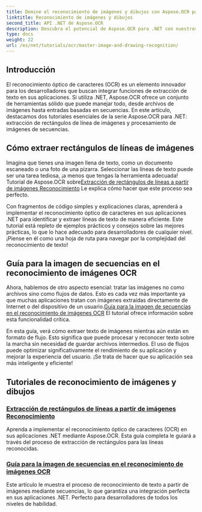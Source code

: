 ```yaml
---
title: Domine el reconocimiento de imágenes y dibujos con Aspose.OCR para .NET
linktitle: Reconocimiento de imágenes y dibujos
second_title: API .NET de Aspose.OCR
description: Descubra el potencial de Aspose.OCR para .NET con nuestros tutoriales sobre reconocimiento de imágenes y dibujos, llevando la extracción de texto a sus aplicaciones sin esfuerzo.
type: docs
weight: 22
url: /es/net/tutorials/ocr/master-image-and-drawing-recognition/
---
```

## Introducción

El reconocimiento óptico de caracteres (OCR) es un elemento innovador para los desarrolladores que buscan integrar funciones de extracción de texto en sus aplicaciones. Si utiliza .NET, Aspose.OCR ofrece un conjunto de herramientas sólido que puede manejar todo, desde archivos de imágenes hasta entradas basadas en secuencias. En este artículo, destacamos dos tutoriales esenciales de la serie Aspose.OCR para .NET: extracción de rectángulos de línea de imágenes y procesamiento de imágenes de secuencias. 

## Cómo extraer rectángulos de líneas de imágenes

 Imagina que tienes una imagen llena de texto, como un documento escaneado o una foto de una pizarra. Seleccionar las líneas de texto puede ser una tarea tediosa, ¡a menos que tengas la herramienta adecuada! Tutorial de Aspose.OCR sobre[Extracción de rectángulos de líneas a partir de imágenes Reconocimiento](./line-rectangles-from-images-recognition/) Le explica cómo hacer que este proceso sea perfecto.

Con fragmentos de código simples y explicaciones claras, aprenderá a implementar el reconocimiento óptico de caracteres en sus aplicaciones .NET para identificar y extraer líneas de texto de manera eficiente. Este tutorial está repleto de ejemplos prácticos y consejos sobre las mejores prácticas, lo que lo hace adecuado para desarrolladores de cualquier nivel. ¡Piense en él como una hoja de ruta para navegar por la complejidad del reconocimiento de texto!

## Guía para la imagen de secuencias en el reconocimiento de imágenes OCR

Ahora, hablemos de otro aspecto esencial: tratar las imágenes no como archivos sino como flujos de datos. Esto es cada vez más importante ya que muchas aplicaciones tratan con imágenes extraídas directamente de Internet o del dispositivo de un usuario.[Guía para la imagen de secuencias en el reconocimiento de imágenes OCR](./guide-to-image-from-stream/) El tutorial ofrece información sobre esta funcionalidad crítica.

En esta guía, verá cómo extraer texto de imágenes mientras aún están en formato de flujo. Esto significa que puede procesar y reconocer texto sobre la marcha sin necesidad de guardar archivos intermedios. El uso de flujos puede optimizar significativamente el rendimiento de su aplicación y mejorar la experiencia del usuario. ¡Se trata de hacer que su aplicación sea más inteligente y eficiente!

## Tutoriales de reconocimiento de imágenes y dibujos
### [Extracción de rectángulos de líneas a partir de imágenes Reconocimiento](./line-rectangles-from-images-recognition/)
Aprenda a implementar el reconocimiento óptico de caracteres (OCR) en sus aplicaciones .NET mediante Aspose.OCR. Esta guía completa le guiará a través del proceso de extracción de rectángulos para las líneas reconocidas.
### [Guía para la imagen de secuencias en el reconocimiento de imágenes OCR](./guide-to-image-from-stream/)
Este artículo le muestra el proceso de reconocimiento de texto a partir de imágenes mediante secuencias, lo que garantiza una integración perfecta en sus aplicaciones .NET. Perfecto para desarrolladores de todos los niveles de habilidad.